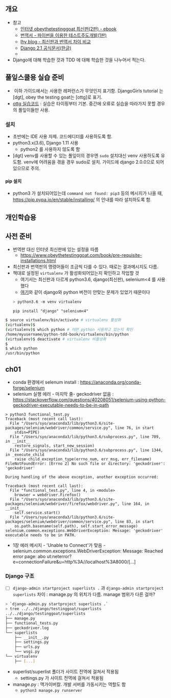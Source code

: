 ## 개요
- 참고
  - [인터넷 obeythetestinggoat 최신판(2판) - ebook](https://www.obeythetestinggoat.com)
  - [번역서 -  파이썬을 이용한 테스트주도개발(1판)](http://www.yes24.co.kr/24/goods/16886031)
  - [lhy blog - 최신판과 번역서 차이 비교](https://lhy.kr/tdd-with-python)
  - [Django 2.1 공식문서(한글)](https://docs.djangoproject.com/ko/2.1/intro/)
  - 
- Django에 대해 학습한 것과 TDD 에 대해 학습한 것을 나누어서 적는다.

## 풀잎스쿨용 실습 준비
-  이하 가이드에서는 사용한 레퍼런스가 무엇인지 표기함. DjangoGirls tutorial 는 [dgt], obey the testing goat는 [ottg]로 표기.
- [ottg 실습코드](https://github.com/hjwp/book-example) : 실습은 타이핑부터 기본. 중간에 오류로 실습을 따라가지 못할 경우의 풀잎이들만 사용.

### 설치
- 초반에는 IDE 사용 자제. 코드에디터를 사용하도록 함.
- python3.x(3.6), Django 1.11 사용
  - python2 를 사용하지 않도록 함
- [dgt] venv를 사용할 수 있는 풀잎이의 경우엔 `sudo` 설치대신 venv 사용하도록 유도함. venv에 어려움을 겪을 경우 sudo로 설치. 가이드에 django 2.0.0으로 되어있으므로 주의.


#### pip 설치 
- python3 가 설치되어있는데 `command not found: pip3` 등의 메시지가 나올 때, https://pip.pypa.io/en/stable/installing/ 의 안내를 따라 설치하도록 함. 


## 개인학습용

## 사전 준비
- 번역판 대신 인터넷 최신판에 있는 설정을 따름
  - https://www.obeythetestinggoat.com/book/pre-requisite-installations.html
- 최신판과 번역판의 명령어들이 조금씩 다를 수 있다. 때로는 결과메시지도 다름. 
- 책대로 설정된 `virtualenv` 가 활성화되어있는지 확인하고 작업할 것
  - 여기서는 최신판과 다르게 python3.6, django(최신판), selenium<4 를 사용했다
  - [여기](https://stackoverflow.com/questions/34827566/attributeerror-module-html-parser-has-no-attribute-htmlparseerror)와 같이 django와 python 버전이 안맞는 문제가 있었기 때문이다
  ```bash
  > python3.6 -m venv virtualenv
  ```
  `pip install "django" "selenium<4"`

```bash
$ source virtualenv/bin/activate # virtualenv 활성화
(virtualenv)$
(virtualenv)$ which python # 어떤 python 사용하고 있는지 확인
/home/myusername/python-tdd-book/virtualenv/bin/python
(virtualenv)$ deactivate # virtualenv 비활성화
$
$ which python
/usr/bin/python
```

## ch01
- conda 환경에서 selenum install : https://anaconda.org/conda-forge/selenium 
- selenium 실행 에러 - 마지막 줄- geckodriver 없음 : https://stackoverflow.com/questions/40208051/selenium-using-python-geckodriver-executable-needs-to-be-in-path
```
> python3 functional_test.py
Traceback (most recent call last):
  File "/Users/syo/anaconda3/lib/python3.6/site-packages/selenium/webdriver/common/service.py", line 76, in start
    stdin=PIPE)
  File "/Users/syo/anaconda3/lib/python3.6/subprocess.py", line 709, in __init__
    restore_signals, start_new_session)
  File "/Users/syo/anaconda3/lib/python3.6/subprocess.py", line 1344, in _execute_child
    raise child_exception_type(errno_num, err_msg, err_filename)
FileNotFoundError: [Errno 2] No such file or directory: 'geckodriver': 'geckodriver'

During handling of the above exception, another exception occurred:

Traceback (most recent call last):
  File "functional_test.py", line 4, in <module>
    browser = webdriver.Firefox()
  File "/Users/syo/anaconda3/lib/python3.6/site-packages/selenium/webdriver/firefox/webdriver.py", line 164, in __init__
    self.service.start()
  File "/Users/syo/anaconda3/lib/python3.6/site-packages/selenium/webdriver/common/service.py", line 83, in start
    os.path.basename(self.path), self.start_error_message)
selenium.common.exceptions.WebDriverException: Message: 'geckodriver' executable needs to be in PATH.
```
- 1장  에러 메시지 - 'Unable to Connect'가 맞음 - selenium.common.exceptions.WebDriverException: Message: Reached error page: abo
  ut:neterror?e=connectionFailure&u=http%3A//localhost%3A8000/[...] 

### Django 구조
- [ ] `django-admin startproject superlists .` 과 `django-admin startproject superlists` 차이 : manage.py 의 위치가 다름. manage 범위가 다른 걸까?

```bash
> `django-admin.py startproject superlists .`
> tree ../../django/testinggoat/superlists
../../django/testinggoat/superlists
├── manage.py
├── functional_tests.py
├── geckodriver.log
└── superlists
    ├── __init__.py
    ├── settings.py
    ├── urls.py
    └── wsgi.py
└── virtualenv
    ├── [...]
```
- superlist/superlist 폴더가 사이트 전역에 걸쳐서 적용됨
  - settings.py 가 사이트 전역에 걸쳐서 적용됨
- manage.py : 맥가이버칼. 개발 서버를 가동시키는 역할도 함
  - `python3 manage.py runserver`


